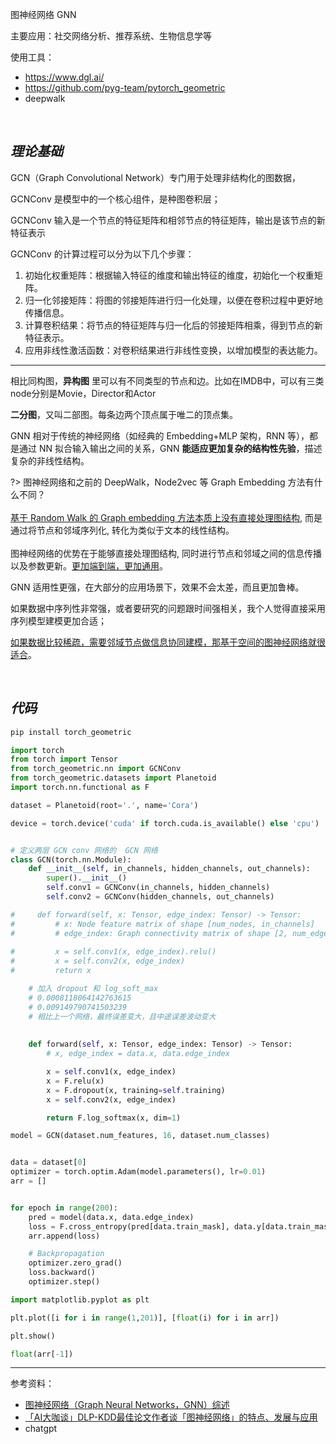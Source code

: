 

图神经网络 GNN

主要应用：社交网络分析、推荐系统、生物信息学等


使用工具：
- https://www.dgl.ai/
- https://github.com/pyg-team/pytorch_geometric
- deepwalk


</br>

## _理论基础_

GCN（Graph Convolutional Network）专门用于处理非结构化的图数据，

GCNConv 是模型中的一个核心组件，是种图卷积层；

GCNConv 输入是一个节点的特征矩阵和相邻节点的特征矩阵，输出是该节点的新特征表示

GCNConv 的计算过程可以分为以下几个步骤：

1. 初始化权重矩阵：根据输入特征的维度和输出特征的维度，初始化一个权重矩阵。
2. 归一化邻接矩阵：将图的邻接矩阵进行归一化处理，以便在卷积过程中更好地传播信息。
3. 计算卷积结果：将节点的特征矩阵与归一化后的邻接矩阵相乘，得到节点的新特征表示。
4. 应用非线性激活函数：对卷积结果进行非线性变换，以增加模型的表达能力。


--------------

相比同构图，**异构图** 里可以有不同类型的节点和边。比如在IMDB中，可以有三类node分别是Movie，Director和Actor

**二分图**，又叫二部图。每条边两个顶点属于唯二的顶点集。

GNN 相对于传统的神经网络（如经典的 Embedding+MLP 架构，RNN 等），都是通过 NN 拟合输入输出之间的关系，GNN **能适应更加复杂的结构性先验**，描述复杂的非线性结构。


?> 图神经网络和之前的 DeepWalk，Node2vec 等 Graph Embedding 方法有什么不同？</br></br>
<u>基于 Random Walk 的 Graph embedding 方法本质上没有直接处理图结构</u>, 而是通过将节点和邻域序列化, 转化为类似于文本的线性结构。</br></br>
图神经网络的优势在于能够直接处理图结构, 同时进行节点和邻域之间的信息传播以及参数更新。<u>更加端到端，更加通用</u>。


GNN 适用性更强，在大部分的应用场景下，效果不会太差，而且更加鲁棒。

如果数据中序列性非常强，或者要研究的问题跟时间强相关，我个人觉得直接采用序列模型建模更加合适；

<u>如果数据比较稀疏，需要邻域节点做信息协同建模，那基于空间的图神经网络就很适合</u>。



</br>

## _代码_

```bash
pip install torch_geometric
```



```python
import torch
from torch import Tensor
from torch_geometric.nn import GCNConv
from torch_geometric.datasets import Planetoid
import torch.nn.functional as F

dataset = Planetoid(root='.', name='Cora')

device = torch.device('cuda' if torch.cuda.is_available() else 'cpu')


# 定义两层 GCN conv 网络的  GCN 网络
class GCN(torch.nn.Module):
    def __init__(self, in_channels, hidden_channels, out_channels):
        super().__init__()
        self.conv1 = GCNConv(in_channels, hidden_channels)
        self.conv2 = GCNConv(hidden_channels, out_channels)

#     def forward(self, x: Tensor, edge_index: Tensor) -> Tensor:
#         # x: Node feature matrix of shape [num_nodes, in_channels]
#         # edge_index: Graph connectivity matrix of shape [2, num_edges]
        
#         x = self.conv1(x, edge_index).relu()
#         x = self.conv2(x, edge_index)
#         return x

    # 加入 dropout 和 log_soft_max
    # 0.0008118064142763615
    # 0.009149790741503239
    # 相比上一个网络，最终误差变大，且中途误差波动变大
    
    
    def forward(self, x: Tensor, edge_index: Tensor) -> Tensor:
        # x, edge_index = data.x, data.edge_index

        x = self.conv1(x, edge_index)
        x = F.relu(x)
        x = F.dropout(x, training=self.training)
        x = self.conv2(x, edge_index)

        return F.log_softmax(x, dim=1)

model = GCN(dataset.num_features, 16, dataset.num_classes)


data = dataset[0]
optimizer = torch.optim.Adam(model.parameters(), lr=0.01)
arr = []


for epoch in range(200):
    pred = model(data.x, data.edge_index)
    loss = F.cross_entropy(pred[data.train_mask], data.y[data.train_mask])
    arr.append(loss)

    # Backpropagation
    optimizer.zero_grad()
    loss.backward()
    optimizer.step()
```



```python
import matplotlib.pyplot as plt

plt.plot([i for i in range(1,201)], [float(i) for i in arr])

plt.show()

float(arr[-1])
```











------------

参考资料：
- [图神经网络（Graph Neural Networks，GNN）综述](https://zhuanlan.zhihu.com/p/75307407)
- [「AI大咖谈」DLP-KDD最佳论文作者谈「图神经网络」的特点、发展与应用](https://zhuanlan.zhihu.com/p/259494288)
- chatgpt